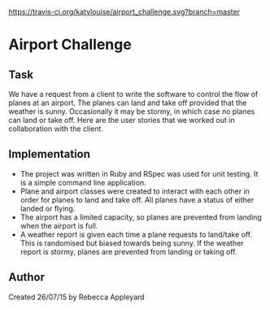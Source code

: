 https://travis-ci.org/katylouise/airport_challenge.svg?branch=master

Airport Challenge
=================

Task
-----

We have a request from a client to write the software to control the flow of planes at an airport. The planes can land and take off provided that the weather is sunny. Occasionally it may be stormy, in which case no planes can land or take off.  Here are the user stories that we worked out in collaboration with the client.

Implementation
---------------

- The project was written in Ruby and RSpec was used for unit testing.  It is a simple command line application.
- Plane and airport classes were created to interact with each other in order for planes to land and take off.  All planes have a status of either landed or flying.
- The airport has a limited capacity, so planes are prevented from landing when the airport is full.
- A weather report is given each time a plane requests to land/take off.  This is randomised but biased towards being sunny.  If the weather report is stormy, planes are prevented from landing or taking off.

Author
--------
Created 26/07/15 by Rebecca Appleyard
